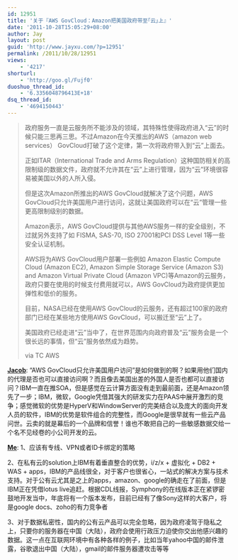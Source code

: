 ```yaml
---
id: 12951
title: '关于『AWS GovCloud：Amazon把美国政府带至｢云｣上』'
date: '2011-10-28T15:05:29+08:00'
author: Jay
layout: post
guid: 'http://www.jayxu.com/?p=12951'
permalink: /2011/10/28/12951
views:
    - '4217'
shorturl:
    - 'http://goo.gl/Fujf0'
duoshuo_thread_id:
    - '6.3356048796413E+18'
dsq_thread_id:
    - '4694150443'
---
```


<blockquote>政府服务一直是云服务所不能涉及的领域，其特殊性使得政府进入“云”的时候只能三思再三思。不过Amazon在今天推出的AWS（amazon web services） GovCloud打破了这个定律，第一次将政府带入到“云”上面去。

正如ITAR（International Trade and Arms Regulation）这种国防相关的高限制级的数据文件，政府就不允许其在“云”上进行管理，因为“云”环境很容易被美国以外的人所入侵。

但是这次Amazon所推出的AWS GovCloud就解决了这个问题，AWS GovCloud只允许美国用户进行访问，这就让美国政府可以在“云”管理一些更高限制级别的数据。

Amazon表示，AWS GovCloud提供与其他AWS服务一样的安全级别，不过就另外支持了如 FISMA, SAS-70, ISO 27001和PCI DSS Level 1等一些安全认证机制。

AWS将为AWS GovCloud用户部署一些例如 Amazon Elastic Compute Cloud (Amazon EC2), Amazon Simple Storage Service (Amazon S3) and Amazon Virtual Private Cloud (Amazon VPC)等Amazon的云服务，政府只要在使用的时候支付费用就可以，AWS GovCloud为政府提供更加弹性和低价的服务。

目前，NASA已经在使用AWS GovCloud的云服务，还有超过100家的政府部门已经在某些地方使用AWS GovCloud，可以搬迁至“云”上了。

美国政府已经走进“云”当中了，在世界范围内向政府普及“云”服务会是一个很长远的事情，但“云”服务依然成为趋势。

via TC AWS</blockquote>
<span style="text-decoration: underline;"><strong>Jacob</strong></span>: “AWS GovCloud只允许美国用户访问”是如何做到的啊？如果用他们国内的代理是否也可以直接访问啊？而且像去美国出差的外国人是否也都可以直接访问？IBM一直在推SOA，但是感觉在云计算方面没有走到最前面，还是Amazon领先了一步；IBM，微软，Google凭借其强大的研发实力在PAAS中展开激烈的竞争；感觉微软的优势是HyperV和WindowServer的完美结合以及庞大的面向开发人员的软件，IBM的优势是软件组合的完整性，而Google是很早就有一些云产品问世。云卖的就是幕后的一个品牌和信誉！谁也不敢把自己的一些敏感数据交给一个名不见经卷的小公司开发的云。

<span style="text-decoration: underline;"><strong>Me</strong></span>: 1、应该有专线、VPN或者ID卡绑定的策略

2、在私有云的solution上IBM有着垂直整合的优势，i/z/x + 虚拟化 + DB2 + WAS + apps，IBM的产品线很全，对于客户也很省心，一站式的解决方案与技术支持。对于公有云尤其是之上的apps，amazon、google的确走在了前面，但是IBM正在凭借lotus live追赶。根据CDL线报，Symphony的在线版本正在紧锣密鼓地开发当中，年底将有一个版本发布，目前已经有了像Sony这样的大客户，将是google docs、zoho的有力竞争者

3、对于数据私密性，国内的公有云产品可以完全忽略，因为政府凌驾于隐私之上，只要你的服务器在中国（大陆），政府会使用行政压力迫使你交出他感兴趣的数据。这一点在互联网环境中有各种各样的例子，比如当年yahoo中国的邮件泄露，谷歌退出中国（大陆），gmail的邮件服务器遭攻击等等



&nbsp;